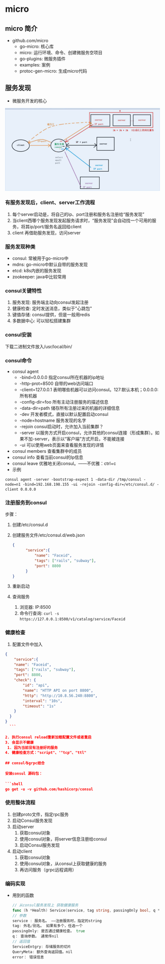 
# micro

## micro 简介

* github.com/micro
  * go-micro: 核心库
  * micro: 运行环境、命令、创建微服务空项目
  * go-plugins: 微服务插件
  * examples: 案例
  * protoc-gen-micro: 生成micro代码

## 服务发现

* 微服务开发的核心

![alt text](image.png)

### 有服务发现后，client、server工作流程

1. 每个server启动是，将自己的ip、port注册和服务名注册给“服务发现”
2. 当client西哪个服务发现发起服务请求时，“服务发现”会自动找一个可用的服务，将其ip/port/服务名返回给client
3. client 再借助服务发现，访问server

### 服务发现种类

* consul: 常被用于go-micro中
* mdns: go-micro中默认自带的服务发现
* etcd: k8s内嵌的服务发现
* zookeeper: java中比较常用

### consul关键特性

1. 服务发现: 服务端主动向consul发起注册
2. 健康检查: 定时发送消息，类似于"心跳包"
3. 键值存储: consul提供，但是一般用redis
4. 多数据中心: 可以轻松搭建集群

### consul安装

下载二进制文件放入/usr/local/bin/

### consul命令

* consul agent
  * -bind=0.0.0.0       指定consul所在机器的ip地址
  * -http-prot=8500     自带的web访问端口
  * -client=127.0.0.1   表明哪些机器可以访问consul。127:默认本机；0.0.0.0:所有机器
  * -config-dir=foo     所有主动注册服务的描述信息
  * -data-dir=path      储存所有注册过来的机器的详细信息
  * -dev                开发者模式，直接以默认配置启动consul
  * -node=hostname      服务发现的名字
  * -rejoin             consul启动时，允许加入当前集群？
  * -server             以服务方式开启consul，允许其他的consul连接（形成集群）。如果不加-server，表示以“客户端”方式开启，不能被连接
  * -ui                 可以使用web页面来查看服务发现的详情
* consul members        查看集群中的成员
* consul info           查看当前consul的Ip信息
* consul leave          优雅地关闭consul。——不优雅：ctrl+c
* 示例
  
```shell
consul agent -server -bootstrap-expect 1 -data-dir /tmp/consul -node=n1 -bind=192.168.198.155 -ui -rejoin -config-dir=/etc/consul.d/ -client 0.0.0.0
```

### 注册服务到consul

步骤：

1. 创建/etc/consul.d
2. 创建服务文件/etc/consul.d/web.json

    ```json
    {
          "service":{
              "name": "Faceid",
              "tags": ["rails", "subway"],
              "port": 8800
          }
    }
    ```

3. 重新启动
4. 查询服务
   1. 浏览器: IP:8500
   2. 命令行查询: `curl -s https://127.0.0.1:8500/v1/catalog/service/Faceid`

### 健康检查

1. 配置文件中加入

  ```json
  {
      "service":{
      "name": "Faceid",
      "tags": ["rails", "subway"],
      "port": 8800,
      "check": {
          "id": "api",
          "name": "HTTP API on port 8800",
          "http": "http://10.8.56.240:8800",
          "interval": "10s",
          "timeout": "1s"
      }
    }
  }
    ```

2. 执行consul reload重新加载配置文件或者重启
3. 会显示不健康
   1. 因为当前没有注册好的服务
4. 健康检查方式："script"、'"tcp"、"ttl"

## consul与grpc结合

安装consul 源码包：

```shell
go get -u -v github.com/hashicorp/consul
```

### 使用整体流程

1. 创建proto文件，指定rpc服务
2. 启动Consul服务发现
3. 启动server
   1. 获取consul对象
   2. 使用consul对象，将server信息注册给consul
   3. 启动Consul服务发现
4. 启动client
   1. 获取consul对象
   2. 使用consul对象，从consul上获取健康的服务
   3. 再访问服务（grpc远程调用）

### 编码实现

* 用到的函数

   ```go
   // 从consul服务发现上 获取健康服务
   func (h *Health) Service(service, tag string, passingOnly bool, q *QueryOptions) ([]*ServiceEntry, *QueryMeta, error)
   // 参数
   service : 服务名。 ——注册服务时，指定的string
   tag: 外名/别名。 如果有多个，任选一个
   passingOnly: 是否通过健康检查。 true
   q： 查询参数。 通常传nil
   // 返回值
   ServiceEntgry: 存储服务的切片
   QueryMeta: 额外查询返回值。nil
   error： 错误信息
  ```
